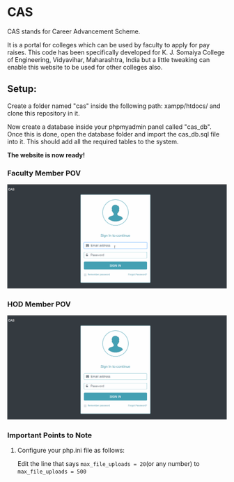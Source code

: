 # CAS
CAS stands for Career Advancement Scheme.

It is a portal for colleges which can be used by faculty to apply for pay raises. This code has been specifically developed for K. J. Somaiya College of Engineering, Vidyavihar, Maharashtra, India but a little tweaking can enable this website to be used for other colleges also.

<h2>Setup:</h2>

Create a folder named "cas" inside the following path: xampp/htdocs/ and clone this repository in it.

Now create a database inside your phpmyadmin panel called "cas_db". Once this is done, open the database folder and import the cas_db.sql file into it. This should add all the required tables to the system.

<b>The website is now ready!</b>

<h3>Faculty Member POV</h3>

![](cas_faculty.gif)

<h3>HOD Member POV</h3>

![](cas_hod.gif)

<h3>Important Points to Note</h3>

1. Configure your php.ini file as follows:

	Edit the line that says `max_file_uploads = 20`(or any number) to `max_file_uploads = 500`